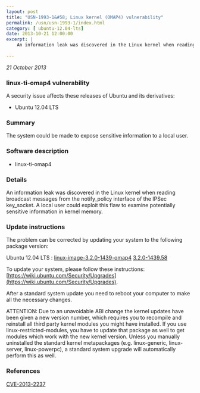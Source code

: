 ```yaml
---
layout: post
title: "USN-1993-1&#58; Linux kernel (OMAP4) vulnerability"
permalink: /usn/usn-1993-1/index.html
category: [ ubuntu-12.04-lts]
date: 2013-10-21 12:00:00
excerpt: |
    An information leak was discovered in the Linux kernel when reading broadcast messages from the notify_policy interface of the IPSec key_socket. A local user could exploit this flaw to examine potentially sensitive information in kernel memory. 
    
--- 
```

 
 

*21 October 2013*

### linux-ti-omap4 vulnerability

A security issue affects these releases of Ubuntu and its derivatives:

* Ubuntu 12.04 LTS

### Summary

The system could be made to expose sensitive information to a local user. 

### Software description

* linux-ti-omap4 

### Details

An information leak was discovered in the Linux kernel when reading broadcast messages from the notify_policy interface of the IPSec key_socket. A local user could exploit this flaw to examine potentially sensitive information in kernel memory. 

### Update instructions

The problem can be corrected by updating your system to the following package version:

Ubuntu 12.04 LTS
 : [linux-image-3.2.0-1439-omap4](https://launchpad.net/ubuntu/+source/linux-ti-omap4) <span> [3.2.0-1439.58](https://launchpad.net/ubuntu/+source/linux-ti-omap4/3.2.0-1439.58) </span> 

To update your system, please follow these instructions: [https://wiki.ubuntu.com/Security/Upgrades](https://wiki.ubuntu.com/Security/Upgrades).

After a standard system update you need to reboot your computer to make all the necessary changes.

ATTENTION: Due to an unavoidable ABI change the kernel updates have been given a new version number, which requires you to recompile and reinstall all third party kernel modules you might have installed. If you use linux-restricted-modules, you have to update that package as well to get modules which work with the new kernel version. Unless you manually uninstalled the standard kernel metapackages (e.g. linux-generic, linux-server, linux-powerpc), a standard system upgrade will automatically perform this as well. 

### References

 
 [CVE-2013-2237](http://people.ubuntu.com/~ubuntu-security/cve/CVE-2013-2237)
 

